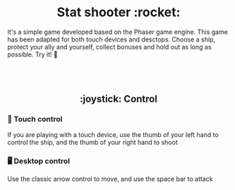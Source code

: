 <h1 align="center"> Stat shooter :rocket: </h1>

It's a simple game developed based on the Phaser game engine. This game has been adapted for both touch devices and desctops. Choose a ship, protect your ally and yourself, collect bonuses and hold out as long as possible. Try it! :slightly_smiling_face:
<br><br><br><br>

<h2 align="center"> :joystick: Control </h2>

### :iphone: Touch control
If you are playing with a touch device, use the thumb of your left hand to control the ship, and the thumb of your right hand to shoot

### :desktop_computer: Desktop control
Use the classic arrow control to move, and use the space bar to attack
